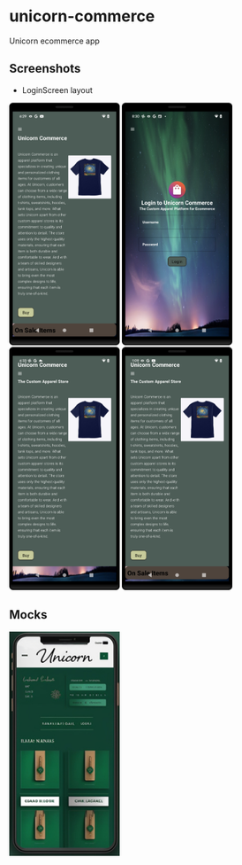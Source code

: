 # unicorn-commerce
Unicorn ecommerce app

## Screenshots
* LoginScreen layout
<img src="https://raw.githubusercontent.com/arunabhdas/unicorn-commerce/main/screenshots/screenshot_0.png" width="200"/>
<img src="https://raw.githubusercontent.com/arunabhdas/unicorn-commerce/main/screenshots/screenshot_2.png" width="200"/>
<img src="https://raw.githubusercontent.com/arunabhdas/unicorn-commerce/main/screenshots/screenshot_3.png" width="200"/>
<img src="https://raw.githubusercontent.com/arunabhdas/unicorn-commerce/main/screenshots/screenshot_4.png" width="200"/>

## Mocks
<img src="https://raw.githubusercontent.com/arunabhdas/unicorn-commerce/develop/mocks/mock_4_3_resized.jpg" width="200"/>
